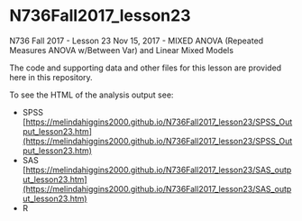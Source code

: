 # N736Fall2017_lesson23

N736 Fall 2017 - Lesson 23 Nov 15, 2017 - MIXED ANOVA (Repeated Measures ANOVA w/Between Var) and Linear Mixed Models

The code and supporting data and other files for this lesson are provided here in this repository.

To see the HTML of the analysis output see:

* SPSS [https://melindahiggins2000.github.io/N736Fall2017_lesson23/SPSS_Output_lesson23.htm](https://melindahiggins2000.github.io/N736Fall2017_lesson23/SPSS_Output_lesson23.htm)
* SAS [https://melindahiggins2000.github.io/N736Fall2017_lesson23/SAS_output_lesson23.htm](https://melindahiggins2000.github.io/N736Fall2017_lesson23/SAS_output_lesson23.htm)
* R []()
